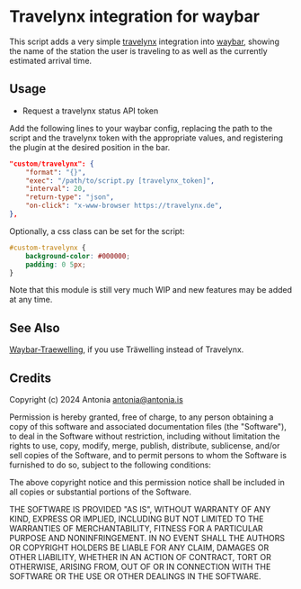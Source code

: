 # Travelynx integration for waybar

This script adds a very simple [travelynx](https://travelynx.de)
integration into [waybar](https://github.com/Alexays/Waybar), showing
the name of the station the user is traveling to as well as the
currently estimated arrival time.

## Usage

- Request a travelynx status API token

Add the following lines to your waybar config, replacing the path to
the script and the travelynx token with the appropriate values, and
registering the plugin at the desired position in the bar.

```json
"custom/travelynx": {
	"format": "{}",
	"exec": "/path/to/script.py [travelynx_token]",
	"interval": 20,
	"return-type": "json",
	"on-click": "x-www-browser https://travelynx.de",
},
```
	
Optionally, a css class can be set for the script:

```css
#custom-travelynx {
	background-color: #000000;
	padding: 0 5px;
}
```

Note that this module is still very much WIP and new features may be
added at any time.

## See Also

[Waybar-Traewelling](https://github.com/meyskens/waybar-traewelling),
if you use Träwelling instead of Travelynx.

## Credits

Copyright (c) 2024 Antonia <antonia@antonia.is>

Permission is hereby granted, free of charge, to any person obtaining
a copy of this software and associated documentation files (the
"Software"), to deal in the Software without restriction, including
without limitation the rights to use, copy, modify, merge, publish,
distribute, sublicense, and/or sell copies of the Software, and to
permit persons to whom the Software is furnished to do so, subject to
the following conditions:

The above copyright notice and this permission notice shall be
included in all copies or substantial portions of the Software.

THE SOFTWARE IS PROVIDED "AS IS", WITHOUT WARRANTY OF ANY KIND,
EXPRESS OR IMPLIED, INCLUDING BUT NOT LIMITED TO THE WARRANTIES OF
MERCHANTABILITY, FITNESS FOR A PARTICULAR PURPOSE AND
NONINFRINGEMENT. IN NO EVENT SHALL THE AUTHORS OR COPYRIGHT HOLDERS BE
LIABLE FOR ANY CLAIM, DAMAGES OR OTHER LIABILITY, WHETHER IN AN ACTION
OF CONTRACT, TORT OR OTHERWISE, ARISING FROM, OUT OF OR IN CONNECTION
WITH THE SOFTWARE OR THE USE OR OTHER DEALINGS IN THE SOFTWARE.
